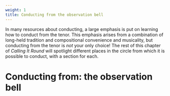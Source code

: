 ```yaml
---
weight: 1
title: Conducting from the observation bell
---
```


In many resources about conducting, a large emphasis is put on learning how to conduct from the tenor. This emphasis arises from a combination of long-held tradition and compositional convenience and musicality, but conducting from the tenor is _not_ your only choice! The rest of this chapter of _Calling It Round_ will spotlight different places in the circle from which it is possible to conduct, with a section for each. 

# Conducting from: the observation bell
